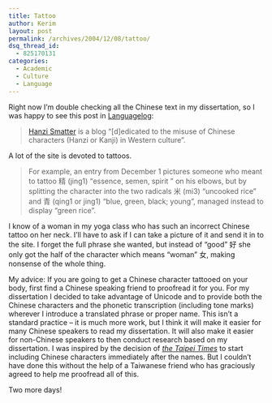 ```yaml
---
title: Tattoo
author: Kerim
layout: post
permalink: /archives/2004/12/08/tattoo/
dsq_thread_id:
  - 825170131
categories:
  - Academic
  - Culture
  - Language
---
```

Right now I&#8217;m double checking all the Chinese text in my dissertation, so I was happy to see this post in <a href="http://itre.cis.upenn.edu/~myl/languagelog/archives/001689.html" onclick="_gaq.push(['_trackEvent', 'outbound-article', 'http://itre.cis.upenn.edu/~myl/languagelog/archives/001689.html', 'Languagelog']);" >Languagelog</a>:

> <a href="http://www.hanzismatter.com/" onclick="_gaq.push(['_trackEvent', 'outbound-article', 'http://www.hanzismatter.com/', 'Hanzi Smatter']);" >Hanzi Smatter</a> is a blog &#8220;[d]edicated to the misuse of Chinese characters (Hanzi or Kanji) in Western culture&#8221;.

A lot of the site is devoted to tattoos.

> For example, an entry from December 1 pictures someone who meant to tattoo 精 (jing1) &#8220;essence, semen, spirit &#8221; on his elbows, but by splitting the character into the two radicals 米 (mi3) &#8220;uncooked rice&#8221; and 青 (qing1 or jing1) &#8220;blue, green, black; young&#8221;, managed instead to display &#8220;green rice&#8221;.

I know of a woman in my yoga class who has such an incorrect Chinese tattoo on her neck. I&#8217;ll have to ask if I can take a picture of it and send it in to the site. I forget the full phrase she wanted, but instead of &#8220;good&#8221; 好 she only got the half of the character which means &#8220;woman&#8221; 女, making nonsense of the whole thing.

My advice: If you are going to get a Chinese character tattooed on your body, first find a Chinese speaking friend to proofread it for you. For my dissertation I decided to take advantage of Unicode and to provide both the Chinese characters and the phonetic transcription (including tone marks) wherever I introduce a translated phrase or proper name. This isn&#8217;t a standard practice &#8211; it is much more work, but I think it will make it easier for many Chinese speakers to read my dissertation. It will also make it easier for non-Chinese speakers to then conduct research based on my dissertation. I was inspired by the decision of *<a href="http://www.taipeitimes.com/News/" onclick="_gaq.push(['_trackEvent', 'outbound-article', 'http://www.taipeitimes.com/News/', 'the Taipei Times']);" >the Taipei Times</a>* to start including Chinese characters immediately after the names. But I couldn&#8217;t have done this without the help of a Taiwanese friend who has graciously agreed to help me proofread all of this.

Two more days!

